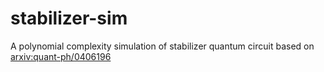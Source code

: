 # stabilizer-sim

A polynomial complexity simulation of stabilizer quantum circuit
based on [arxiv:quant-ph/0406196](//arxiv.org/abs/quant-ph/0406196.pdf)
